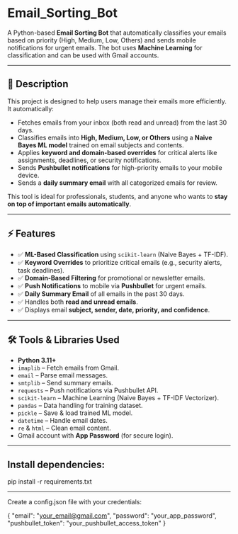 # Email_Sorting_Bot

A Python-based **Email Sorting Bot** that automatically classifies your emails based on priority (High, Medium, Low, Others) and sends mobile notifications for urgent emails. The bot uses **Machine Learning** for classification and can be used with Gmail accounts.  

---

## 📖 Description

This project is designed to help users manage their emails more efficiently. It automatically:

- Fetches emails from your inbox (both read and unread) from the last 30 days.
- Classifies emails into **High, Medium, Low, or Others** using a **Naive Bayes ML model** trained on email subjects and contents.
- Applies **keyword and domain-based overrides** for critical alerts like assignments, deadlines, or security notifications.
- Sends **Pushbullet notifications** for high-priority emails to your mobile device.
- Sends a **daily summary email** with all categorized emails for review.

This tool is ideal for professionals, students, and anyone who wants to **stay on top of important emails automatically**.

---

## ⚡ Features

- ✅ **ML-Based Classification** using `scikit-learn` (Naive Bayes + TF-IDF).
- ✅ **Keyword Overrides** to prioritize critical emails (e.g., security alerts, task deadlines).
- ✅ **Domain-Based Filtering** for promotional or newsletter emails.
- ✅ **Push Notifications** to mobile via **Pushbullet** for urgent emails.
- ✅ **Daily Summary Email** of all emails in the past 30 days.
- ✅ Handles both **read and unread emails**.
- ✅ Displays email **subject, sender, date, priority, and confidence**.

---

## 🛠️ Tools & Libraries Used

- **Python 3.11+**
- `imaplib` – Fetch emails from Gmail.
- `email` – Parse email messages.
- `smtplib` – Send summary emails.
- `requests` – Push notifications via Pushbullet API.
- `scikit-learn` – Machine Learning (Naive Bayes + TF-IDF Vectorizer).
- `pandas` – Data handling for training dataset.
- `pickle` – Save & load trained ML model.
- `datetime` – Handle email dates.
- `re` & `html` – Clean email content.
- Gmail account with **App Password** (for secure login).

---

## Install dependencies:

pip install -r requirements.txt

---

Create a config.json file with your credentials:

{
    "email": "your_email@gmail.com",
    "password": "your_app_password",
    "pushbullet_token": "your_pushbullet_access_token"
}

